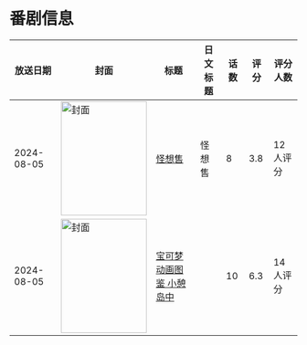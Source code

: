 # 番剧信息

|放送日期|封面|标题|日文标题|话数|评分|评分人数|
|---|---|---|---|---|---|---|
|2024-08-05|<img src="//lain.bgm.tv/pic/cover/c/dd/e0/405223_qoOXy.jpg" alt="封面" style="width:150px;height:200px;object-fit:cover;">|[怪想售](https://bangumi.tv/subject/405223)|怪想售|8|3.8|12人评分|
|2024-08-05|<img src="//lain.bgm.tv/pic/cover/c/c9/57/506794_ihSIe.jpg" alt="封面" style="width:150px;height:200px;object-fit:cover;">|[宝可梦动画图鉴 小憩岛中](https://bangumi.tv/subject/506794)||10|6.3|14人评分|
